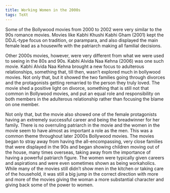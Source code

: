 ```yaml
---
title: Working Women in the 2000s
tags: TeXt
---
```


Some of the Bollywood movies from 2000 to 2002 were very similar to the 90s romance movies. Movies like Kabhi Khushi Kabhi Gham (2001) kept the DDJL-type focus on tradition, or parampara, and also displayed the main female lead as a housewife with the patriarch making all familial decisions. 

Other 2000s movies, however, were very different from what we were used to seeing in the 80s and 90s. Kabhi Alvida Naa Kehna (2006) was one such movie. Kabhi Alvida Naa Kehna brought a new focus to adulterous relationships, something that, till then, wasn’t explored much in bollywood movies. Not only that, but it showed the two families going through divorces and the protagonists getting remarried to the person they truly loved. The movie shed a positive light on divorce, something that is still not that common in Bollywood movies, and put an equal role and responsibility on both members in the adulterous relationship rather than focusing the blame on one member. 

Not only that, but the movie also showed one of the female protagonists having an extremely successful career and being the breadwinner for her family. There is no overruling patriarch in the movie and the women in the movie seem to have almost as important a role as the men. This was a common theme throughout later 2000s Bollywood movies. The movies began to stray away from having the all-encompassing, very close families that were displayed in the 90s and began showing children moving out of the house, many times overseas, taking away from the importance of having a powerful patriarch figure. The women were typically given careers and aspirations and were even sometimes shown as being workaholics. While many of the movies still didn’t show men in the kitchen or taking care of the household, it was still a big jump in the correct direction with more and more of the movies giving the woman a more substantial character and giving back some of the power to women.    


<!--more-->
